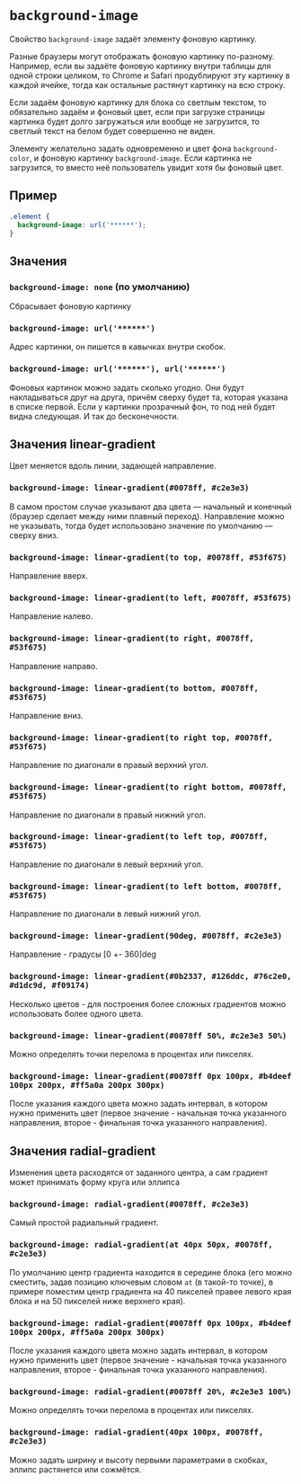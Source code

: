 # `background-image`

Свойство `background-image` задаёт элементу фоновую картинку.

Разные браузеры могут отображать фоновую картинку по-разному. Например, если вы задаёте фоновую картинку внутри таблицы для одной строки целиком, то Chrome и Safari продублируют эту картинку в каждой ячейке, тогда как остальные растянут картинку на всю строку.

Если задаём фоновую картинку для блока со светлым текстом, то обязательно задаём и фоновый цвет, если при загрузке страницы картинка будет долго загружаться или вообще не загрузится, то светлый текст на белом будет совершенно не виден.

Элементу желательно задать одновременно и цвет фона `background-color`, и фоновую картинку `background-image`. Если картинка не загрузится, то вместо неё пользователь увидит хотя бы фоновый цвет.

## Пример

```css
.element {
  background-image: url('******');
}
```

## Значения

### `background-image: none` (по умолчанию)

Сбрасывает фоновую картинку

### `background-image: url('******')`

Адрес картинки, он пишется в кавычках внутри скобок.

### `background-image: url('******'), url('******')`

Фоновых картинок можно задать сколько угодно. Они будут накладываться друг на друга, причём сверху будет та, которая указана в списке первой. Если у картинки прозрачный фон, то под ней будет видна следующая. И так до бесконечности.

## Значения linear-gradient

Цвет меняется вдоль линии, задающей направление.

### `background-image: linear-gradient(#0078ff, #c2e3e3)`

В самом простом случае указывают два цвета — начальный и конечный (браузер сделает между ними плавный переход). Направление можно не указывать, тогда будет использовано значение по умолчанию — сверху вниз.

### `background-image: linear-gradient(to top, #0078ff, #53f675)`

Направление вверх.

### `background-image: linear-gradient(to left, #0078ff, #53f675)`

Направление налево.

### `background-image: linear-gradient(to right, #0078ff, #53f675)`

Направление направо.

### `background-image: linear-gradient(to bottom, #0078ff, #53f675)`

Направление вниз.

### `background-image: linear-gradient(to right top, #0078ff, #53f675)`

Направление по диагонали в правый верхний угол.

### `background-image: linear-gradient(to right bottom, #0078ff, #53f675)`

Направление по диагонали в правый нижний угол.

### `background-image: linear-gradient(to left top, #0078ff, #53f675)`

Направление по диагонали в левый верхний угол.

### `background-image: linear-gradient(to left bottom, #0078ff, #53f675)`

Направление по диагонали в левый нижний угол.

### `background-image: linear-gradient(90deg, #0078ff, #c2e3e3)`

Направление - градусы [0 +- 360]deg

### `background-image: linear-gradient(#0b2337, #126ddc, #76c2e0, #d1dc9d, #f09174)`

Несколько цветов - для построения более сложных градиентов можно использовать более одного цвета.

### `background-image: linear-gradient(#0078ff 50%, #c2e3e3 50%)`

Можно определять точки перелома в процентах или пикселях.

### `background-image: linear-gradient(#0078ff 0px 100px, #b4deef 100px 200px, #ff5a0a 200px 300px)`

После указания каждого цвета можно задать интервал, в котором нужно применить цвет (первое значение - начальная точка указанного направления, второе - финальная точка указанного направления).

## Значения radial-gradient

Изменения цвета расходятся от заданного центра, а сам градиент может принимать форму круга или эллипса

### `background-image: radial-gradient(#0078ff, #c2e3e3)`

Самый простой радиальный градиент.

### `background-image: radial-gradient(at 40px 50px, #0078ff, #c2e3e3)`

По умолчанию центр градиента находится в середине блока (его можно сместить, задав позицию ключевым словом `at` (в такой-то точке), в примере поместим центр градиента на 40 пикселей правее левого края блока и на 50 пикселей ниже верхнего края).

### `background-image: radial-gradient(#0078ff 0px 100px, #b4deef 100px 200px, #ff5a0a 200px 300px)`

После указания каждого цвета можно задать интервал, в котором нужно применить цвет (первое значение - начальная точка указанного направления, второе - финальная точка указанного направления).

### `background-image: radial-gradient(#0078ff 20%, #c2e3e3 100%)`

Можно определять точки перелома в процентах или пикселях.

### `background-image: radial-gradient(40px 100px, #0078ff, #c2e3e3)`

Можно задать ширину и высоту первыми параметрами в скобках, эллипс растянется или сожмётся.
